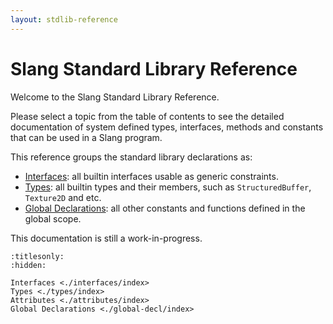 ```yaml
---
layout: stdlib-reference
---
```


Slang Standard Library Reference
=============

Welcome to the Slang Standard Library Reference.

Please select a topic from the table of contents to see the detailed documentation of
system defined types, interfaces, methods and constants that can be used in a Slang
program.

This reference groups the standard library declarations as:
- [Interfaces](./interfaces/index.md): all builtin interfaces usable as generic constraints.
- [Types](./types/index.md): all builtin types and their members, such as `StructuredBuffer`, `Texture2D` and etc.
- [Global Declarations](./global-decls/index.md): all other constants and functions defined in the global scope.

This documentation is still a work-in-progress.

```{toctree}
:titlesonly:
:hidden:

Interfaces <./interfaces/index>
Types <./types/index>
Attributes <./attributes/index>
Global Declarations <./global-decl/index>
```

<script>
// Fix .md links to .html when on ReadTheDocs
if (window.location.hostname.includes('readthedocs') || 
    window.location.hostname.includes('rtfd.io')) {
  document.addEventListener('DOMContentLoaded', function() {
    const links = document.querySelectorAll('a[href$=".md"]');
    links.forEach(link => {
      link.href = link.href.replace(/\.md$/, '.html');
    });
  });
}
</script>

